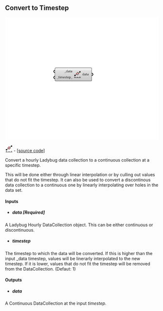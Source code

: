 ## Convert to Timestep

![](../../images/components/Convert_to_Timestep.png)

![](../../images/icons/Convert_to_Timestep.png) - [[source code]](https://github.com/ladybug-tools/ladybug-grasshopper/blob/master/ladybug_grasshopper/src//LB%20Convert%20to%20Timestep.py)


Convert a hourly Ladybug data collection to a continuous collection at a specific timestep. 

This will be done either through linear interpolation or by culling out values that do not fit the timestep.  It can also be used to convert a discontinous data collection to a continuous one by linearly interpolating over holes in the data set. 



#### Inputs
* ##### data [Required]
A Ladybug Hourly DataCollection object.  This can be either continuous or discontinuous. 
* ##### timestep 
The timestep to which the data will be converted. If this is higher than the input _data timestep, values will be linerarly interpolated to the new timestep.  If it is lower, values that do not fit the timestep will be removed from the DataCollection. (Defaut: 1) 

#### Outputs
* ##### data
A Continuous DataCollection at the input _timestep_. 